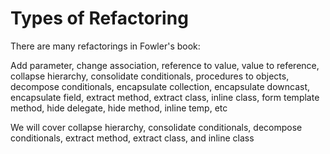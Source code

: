 # Types of Refactoring

There are many refactorings in Fowler's book:

Add parameter, change association, reference to value, value to reference, collapse hierarchy, consolidate conditionals, procedures to objects, decompose conditionals, encapsulate collection, encapsulate downcast, encapsulate field, extract method, extract class, inline class, form template method, hide delegate, hide method, inline temp, etc

We will cover collapse hierarchy, consolidate conditionals, decompose conditionals, extract method, extract class, and inline class
